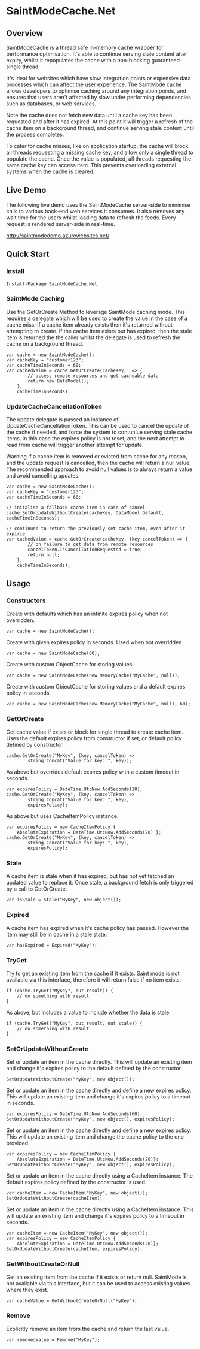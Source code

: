 # SaintModeCache.Net 
## Overview 
SaintModeCache is a thread safe in-memory cache wrapper for performance optimisation. It's able to continue serving stale content after expiry, whilst it repopulates the cache with a non-blocking guaranteed single thread. 
 
It's ideal for websites which have slow integration points or expensive data processes which can affect the user experience. The SaintMode cache allows developers to optimise caching around any integration points, and ensures that users aren't affected by slow under performing dependencies such as databases, or web services. 
 
Note the cache does not fetch new data until a cache key has been requested and after it has expired. At this point it will trigger a refresh of the cache item on a background thread, and continue serving stale content until the process completes. 
 
To cater for cache misses, like on application startup, the cache will block all threads requesting a missing cache key, and allow only a single thread to populate the cache. Once the value is populated, all threads requesting the same cache key can access item. This prevents overloading external systems when the cache is cleared.

## Live Demo
The following live demo uses the SaintModeCache server-side to minimise calls to various back-end web services it consumes. It also removes any wait time for the users whilst loading data to refresh the feeds. Every request is rendered server-side in real-time.

http://saintmodedemo.azurewebsites.net/
 
## Quick Start 
### Install 
```  
Install-Package SaintModeCache.Net 
``` 
### SaintMode Caching 
Use the GetOrCreate Method to leverage SaintMode caching mode. This requires a delegate which will be used to create the value in the case of a cache miss. If a cache item already exists then it's returned without attempting to create. If the cache item exists but has expired, then the stale item is returned the the caller whilst the delegate is used to refresh the cache on a background thread. 
``` 
var cache = new SaintModeCache(); 
var cacheKey = "customer123"; 
var cacheTimeInSeconds = 60; 
var cachedValue = cache.GetOrCreate(cacheKey,  => { 
        // access remote resources and get cacheable data 
        return new DataModel(); 
    }, 
    cacheTimeInSeconds); 
``` 
### UpdateCacheCancellationToken
The update delegate is passed an instance of UpdateCacheCancellationToken. This can be used to cancel the update of the cache if needed, and force the system to contuniue serving stale cache items. In this case the expires policy is not reset, and the next attempt to read from cache will trigger another attempt for update. 

Warning if a cache item is removed or evicted from cache for any reason, and the update request is cancelled, then the cache will return a null value. The recommended approach to avoid null values is to always return a value and avoid cancelling updates.
``` 
var cache = new SaintModeCache(); 
var cacheKey = "customer123"; 
var cacheTimeInSeconds = 60; 

// initalise a fallback cache item in case of cancel
cache.SetOrUpdateWithoutCreate(cacheKey, DataModel.Default, cacheTimeInSeconds);

// continues to return the previously set cache item, even after it expirie
var cachedValue = cache.GetOrCreate(cacheKey, (key,cancelToken) => { 
        // on failure to get data from remote resources
        cancelToken.IsCancellationRequested = true;
        return null; 
    }, 
    cacheTimeInSeconds); 
``` 
## Usage 
### Constructors 
Create with defaults which has an infinite expires policy when not overridden. 
``` CSharpe 
var cache = new SaintModeCache(); 
``` 
Create with given expires policy in seconds. Used when not overridden. 
``` CSharpe
var cache = new SaintModeCache(60); 
``` 
Create with custom ObjectCache for storing values. 
``` CSharpe 
var cache = new SaintModeCache(new MemoryCache("MyCache", null)); 
``` 
Create with custom ObjectCache for storing values and a default expires policy in seconds. 
``` CSharpe 
var cache = new SaintModeCache(new MemoryCache("MyCache", null), 60); 
``` 
### GetOrCreate 
Get cache value if exists or block for single thread to create cache item. Uses the default expires policy from constructor if set, or default policy defined by constructor.
``` CSharpe 
cache.GetOrCreate("MyKey", (key, cancelToken) => 
        string.Concat("Value for key: ", key)); 
``` 
As above but overrides default expires policy with a custom timeout in seconds.        
``` CSharpe 
var expiresPolicy = DateTime.UtcNow.AddSeconds(20); 
cache.GetOrCreate("MyKey", (key, cancelToken) => 
        string.Concat("Value for key: ", key), 
        expiresPolicy); 
```         
As above but uses CacheItemPolicy instance.  
``` CSharpe 
var expiresPolicy = new CacheItemPolicy {  
    AbsoluteExpiration = DateTime.UtcNow.AddSeconds(20) }; 
cache.GetOrCreate("MyKey", (key, cancelToken) => 
        string.Concat("Value for key: ", key), 
        expiresPolicy); 
``` 
### Stale 
A cache item is stale when it has expired, but has not yet fetched an updated value to replace it. Once stale, a background fetch is only triggered by a call to GetOrCreate. 
``` CSharpe 
var isStale = Stale("MyKey", new object()); 
``` 
### Expired 
A cache item has expired when it's cache policy has passed. However the item may still be in cache in a stale state. 
``` CSharpe 
var hasExpired = Expired("MyKey"); 
``` 
### TryGet 
Try to get an existing item from the cache if it exists. Saint mode is not available via this interface, therefore it will return false if no item exists. 
``` CSharpe 
if (cache.TryGet("MyKey", out result)) { 
    // do something with result 
} 
``` 
As above, but includes a value to include whether the data is stale. 
``` CSharpe 
if (cache.TryGet("MyKey", out result, out stale)) { 
    // do something with result 
} 
``` 
### SetOrUpdateWithoutCreate 
Set or update an item in the cache directly. This will update an existing item and change it's expires policy to the default defined by the constructor. 
``` CSharpe 
SetOrUpdateWithoutCreate("MyKey", new object()); 
``` 
Set or update an item in the cache directly and define a new expires policy. This will update an existing item and change it's expires policy to a timeout in seconds. 
``` CSharpe 
var expiresPolicy = DateTime.UtcNow.AddSeconds(60); 
SetOrUpdateWithoutCreate("MyKey", new object(), expiresPolicy); 
``` 
Set or update an item in the cache directly and define a new expires policy. This will update an existing item and change the cache policy to the one provided. 
``` CSharpe 
var expiresPolicy = new CacheItemPolicy {  
    AbsoluteExpiration = DateTime.UtcNow.AddSeconds(20)}; 
SetOrUpdateWithoutCreate("MyKey", new object(), expiresPolicy); 
``` 
Set or update an item in the cache directly using a CacheItem instance. The default expires policy defined by the constructor is used. 
``` CSharpe 
var cacheItem = new CacheItem("MyKey", new object());
SetOrUpdateWithoutCreate(cacheItem); 
``` 
Set or update an item in the cache directly using a CacheItem instance. This will update an existing item and change it's expires policy to a timeout in seconds.
``` CSharpe 
var cacheItem = new CacheItem("MyKey", new object());
var expiresPolicy = new CacheItemPolicy {  
    AbsoluteExpiration = DateTime.UtcNow.AddSeconds(20)}; 
SetOrUpdateWithoutCreate(cacheItem, expiresPolicy); 
``` 
### GetWithoutCreateOrNull 
Get an existing item from the cache if it exists or return null. SaintMode is not available via this interface, but it can be used to access existing values where they exist.
``` CSharpe 
var cacheValue = GetWithoutCreateOrNull("MyKey"); 
``` 
### Remove 
Explicitly remove an item from the cache and return the last value. 
``` CSharpe 
var removedValue = Remove("MyKey"); 
``` 
